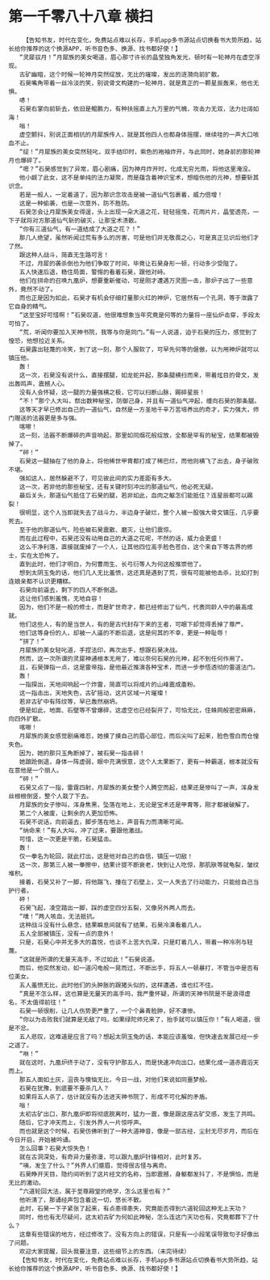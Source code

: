 # 第一千零八十八章 横扫
        【告知书友，时代在变化，免费站点难以长存，手机app多书源站点切换看书大势所趋，站长给你推荐的这个换源APP，听书音色多、换源、找书都好使！】
       “灵犀驭月！”月犀族的美女喝道，眉心那寸许长的晶莹独角发光，顿时有一轮神月在虚空浮现。
       古矿幽暗，这个时候一轮神月突然绽放，无比的璀璨，发出的涟漪向前扩散。
       石昊嘴角带着一丝冷淡的笑，别说骨文构建的一轮神月，就是真正的一颗星辰轰来，他也无惧。
       哧！
       石昊右掌向前斩去，依旧是鲲鹏力，有种扶摇直上九万里的气魄，攻击力无双，法力壮阔如海！
       嗡！
       虚空颤抖，别说正面相抗的月犀族传人，就是其他四人也都身体摇摆，继续哇的一声大口咳血不止。
       “绽！”月犀族的美女突然轻叱，双手结印时，紫色的袍袖炸开，与此同时，她身前的那轮神月也爆碎了。
       “嗯？”石昊感觉到了异常，眉心剧痛，因为神月炸开时，化成无穷光雨，将他这里淹没。
       他小觑了此女，这不是单纯的法力凝聚，而是蕴含着神识宝术，想暗伤他的元神，想要斩其识念。
       若是一般人，一定着道了，因为那识念攻击是被一道仙气包裹着，威力倍增！
       这是一种偷袭，也是一次意外，防不胜防。
       石昊怎会让月犀族美女得逞，头上出现一朵大道之花，轻轻摇曳，花雨片片，晶莹透亮，一下子就将对方那道仙气斩的破灭，让那宝术溃散。
       “你有三道仙气，有一道结成了大道之花？！”
       那几人绝望，虽然听闻过荒有多么的厉害，可是他们并无敬畏之心，可是真正见识后他们才了然。
       跟这种人战斗，简直无生路可言！
       不过，月犀的袭杀倒也为他们争取了时间，毕竟让石昊身形一顿，行动多少受阻了。
       五人快速后退，稳住局面，警惕的看着石昊，跟他对峙。
       他们在拼命的召唤九凰炉，想要重新催动，可是刚才遭遇万灵图一击，那炉子出了一些意外，竟然不动了。
       而也正是因为如此，石昊才有机会仔细打量那火红的神炉，它居然有一个孔洞，等于泄露了它自身的精气。
       “这至宝好可惜啊！”石昊叹道，他很难想象当年究竟是何等的力量将一座仙炉击穿，手段太可怕了。
       “荒，听闻你要加入天神书院，我等与你是同门。”有一人说道，迫于石昊的压力，感觉到了惶恐，他想拉近关系。
       石昊露出轻蔑的冷笑，到了这一刻，那个人服软了，可早先何等的倨傲，以为用神炉就可以镇压他。
       轰！
       这一次，石昊没有说什么，直接摆腿，如龙蛇并起，那条腿横扫而来，带着炫目的骨文，发出轰鸣声，震撼人心。
       没有人会怀疑，这一腿的力量强横之极，它可以扫断山脉，踢碎星辰！
       “不！”那个人大叫，祭出数种秘宝，防御己身，并且有一道仙气冲起，缠向石昊的那条腿。
       这等天才早已修出自己的一道仙气，自然是一方圣地千辛万苦培养出的奇才，实力强大，师门赠送的法器更是多与强。
       喀嚓！
       这一刻，法器不断爆碎的声音响起，那里如同烟花般绽放，全都是罕有的秘宝，结果都被毁掉了。
       “砰！”
       石昊这一腿抽在了他的身上，将他稀世甲胄都打成了稀巴烂，而他则横飞了出去，身子破败不堪。
       强如这人，居然躲避不了，可见彼此间的实力差距有多大。
       这一次，若非他的那些秘宝，还有关键时刻冲出的那道仙气，他必死无疑。
       最后关头，那道仙气抵住了石昊的腿，若非如此，血肉之躯怎们能抵住？连星辰都可以踢裂！
       很明显，这个人当即就失去了战斗力，半边身子破烂，整个人被一股强大骨文镇压，几乎要死去。
       至于他的那道仙气，险些被石昊震散、磨灭，让他们震惊。
       而在此过程中，石昊还没有动用自己的大道之花呢，不然的话，威力会更盛！
       这么干净利落，直接就废掉了一个人，让其他四位高手脸色苍白，这个来自下等古界的修士，实在太恐怖了。
       直到此时，他们才明白，为何曹雨生、长弓衍等人为何这般推崇他了。
       想到太阴玉兔的话，他们几人无比羞愤，这还真是遇到了荒，很有可能被他击杀，比如打到连娘亲都不认识更糟糕。
       石昊向前逼去，剩下的四人不断倒退。
       这让他们感到羞愧，无地自容！
       因为，他们不是一般的修士，而是旷世奇才，都已经修出了仙气，代表同龄人中的最高成就。
       他们这些人，有的是当世人，有的是古代封存下来的王者，可眼下却觉得丢掉了尊严。
       他们这等身份的人，却被一人逼的不断后退，这是何其的不幸，更是一种耻辱！
       “拼了！”
       月犀族的美女轻叱道，手捏法印，再次出手，想跟石昊决战。
       然而，这一次所谓的灵犀神通根本无用了，难以奈何石昊的元神，起不到任何作用了。
       且，石昊弹指一点，这是雷帝指，是他最近推演各种宝术，而进一步参悟透彻的雷道法门。
       轰！
       一指探出，天地间响起一个炸雷，简直可以将成片的山峰震成齑粉。
       这一指击出，天地失色，古矿摇动，这片区域一片璀璨！
       若非古矿中有阵纹等，早已轰然崩坍。
       便是如此，地面、石壁等不曾爆碎，这虚空也已经裂开了，可怕无比，住蛛网般密密麻麻，向四外扩散。
       喀嚓！
       月犀族的美女感觉剧痛难忍，她摸了摸自己的眉心部位，而后尖叫了起来，脸色雪白而仓惶失色。
       因为，她的那只玉角断掉了，被石昊一指击碎！
       她踉跄倒退，身体一阵虚弱，眼中充满恨意，这个人太果断了，更有一种霸道，根本就没有在意他是一个丽人。
       “砰！”
       石昊又点了一指，雷霆四射，月犀族的美女整个人腾空而起，结果还是惨叫了一声，浑身发丝根根倒竖，整个人栽了下去。
       月犀族的女子惨叫，浑身焦黑，坠落在地上，无论是宝术还是甲胄等，刚才都被破解了。
       第二个人被废，让剩余的人更加恐怖。
       石昊不说话，向前逼去，脚步落在地上，声音有力而清晰可闻。
       “纳命来！”有人大叫，冲了过来，要跟他激战。
       可惜，这一次更是干脆，石昊猛击。
       轰！
       仅一拳名为轮回，就此打出，这是他对自己的自信，镇压一切敌！
       这一次，那第三人被一拳擦中，结果计提不断衰老，快到让人吃惊，那肌肤等就龟裂，皱纹堆积。
       接着，石昊又补了一脚，将他踹飞，撞在了石壁上，又一人失去了行动能力，只能给自己当护行者。
       砰！
       石昊飞起，凌空踏出一脚，踩的虚空四分五裂，又像另外两人而去。
       “噗！”两人咳血，无法抵抗。
       这种战斗没有什么悬念，结果瞬息间就有了结果，石昊冷漠看着几人。
       五人全部被镇压，没有一点的意外！
       只是，石昊心中并无多大的喜悦，也谈不上苦大仇深，只是盯着几人，带着一种冷冽与轻蔑。
       “这就是所谓的无量天高手，不过如此！”石昊说道。
       而后，他突然发动，如一道闪电般一晃而过，不断出手，将五人一顿暴打，不管当中是否有位美女。
       五人羞愤无比，此时他们的头肿胀的跟猪头似的，这样遭遇，谁也扛不住。
       “真是不怎么样，这也算是无量天的高手吗，我严重怀疑，所谓的天神书院是不是浪得虚名，不太值得前往！”
       石昊一顿很削，让几人伤势更严重了，一个个鼻青脸肿，好不凄惨。
       “你以为击败我们就算是无敌了吗，如果绿陀师兄来了，抬手就可以镇压你！”有人喝道，很是不忿。
       五人悲叹，这难道是应言了吗？想起太阴玉兔的话，本能应该羞恼，但快速去发展已经一步之遥了。
       “咻！”
       就在这时，九凰炉终于动了，没有守护那五人，而是快速冲向出口，结果化成一道赤霞滔天而上。
       那五人面如土灰，沮丧与懊恼无比，今日一战，对他们来说如同噩梦般。
       石昊在犹豫，到底要不要杀几人？
       如果将五人杀了，估计就没有办法进天神书院了，形成不可化解的矛盾。
       嗡！
       太初古矿出口，那九凰炉即将彻底脱离时，猛力一震，像是跟这座古矿交感，发生了共鸣。
       随后，它才冲天而上，引发外界人一片惊呼声。
       而也就是这个时候，石昊仿佛听到了一种大道神音，像是一部古经，尘封无尽岁月，而后在今日开启，开始被吟诵。
       怎么回事？石昊大惊失色！
       就在古洞深处，有奇异力量弥漫，可以跟九凰炉针锋相对，此时复苏。
       “咦，发生了什么？”外界人们蹙眉，觉得很古怪与离奇。
       石昊睁开天目，隐约间听到了这片经文的名称，当即震撼，身躯都发抖了，不是惧怕，而是无比的激动。
       “六道轮回大法，属于至尊殿堂的绝学，怎么这里也有？”
       他听清了，那诵经声包含着这一切，悠长不散。
       此时，石昊一下子紧张了起来，有点患得患失，究竟能否得到六道轮回这种无上天功？
       同时，他也有无尽疑问，这太初古矿为何如此神秘，怎么连这门天功也有，究竟都葬下了什么？
       这章有些错误的地方，经过修改了。没有方向上的错误，只是有一小段笔误导致句子好像出了问题。
       欢迎大家提醒，回头我要注意，这些细节上的东西。（未完待续）
       【告知书友，时代在变化，免费站点难以长存，手机app多书源站点切换看书大势所趋，站长给你推荐的这个换源APP，听书音色多、换源、找书都好使！】